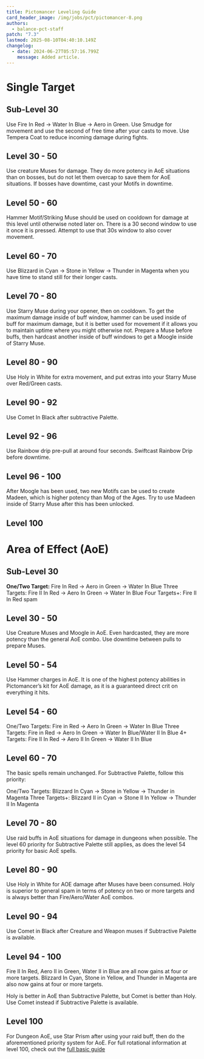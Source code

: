 ```yaml
---
title: Pictomancer Leveling Guide
card_header_image: /img/jobs/pct/pictomancer-8.png
authors:
  - balance-pct-staff
patch: "7.3"
lastmod: 2025-08-10T04:40:10.149Z
changelog:
  - date: 2024-06-27T05:57:16.799Z
    message: Added article.
---
```

# Single Target

## Sub-Level 30

Use Fire In Red -> Water In Blue -> Aero in Green. Use Smudge for movement and use the second of free time after your casts to move. Use Tempera Coat to reduce incoming damage during fights. 

## Level 30 - 50

Use creature Muses for damage. They do more potency in AoE situations than on bosses, but do not let them overcap to save them for AoE situations. If bosses have downtime, cast your Motifs in downtime. 

## Level 50 - 60

Hammer Motif/Striking Muse should be used on cooldown for damage at this level until otherwise noted later on. There is a 30 second window to use it once it is pressed. Attempt to use that 30s window to also cover movement. 

## Level 60 - 70

Use Blizzard in Cyan -> Stone in Yellow -> Thunder in Magenta when you have time to stand still for their longer casts. 

## Level 70 - 80

Use Starry Muse during your opener, then on cooldown. To get the maximum damage inside of buff window, hammer can be used inside of buff for maximum damage, but it is better used for movement if it allows you to maintain uptime where you might otherwise not. Prepare a Muse before buffs, then hardcast another inside of buff windows to get a Moogle inside of Starry Muse. 

## Level 80 - 90

Use Holy in White for extra movement, and put extras into your Starry Muse over Red/Green casts. 

## Level 90 - 92

Use Comet In Black after subtractive Palette. 

## Level 92 - 96

Use Rainbow drip pre-pull at around four seconds. Swiftcast Rainbow Drip before downtime. 

## Level 96 - 100

After Moogle has been used, two new Motifs can be used to create Madeen, which is higher potency than Mog of the Ages. Try to use Madeen inside of Starry Muse after this has been unlocked.

## Level 100

# Area of Effect (AoE)

## Sub-Level 30

**One/Two Target:** Fire In Red -> Aero in Green -> Water In Blue
Three Targets: Fire II In Red -> Aero In Green -> Water In Blue
Four Targets+: Fire II In Red spam

## Level 30 - 50

Use Creature Muses and Moogle in AoE. Even hardcasted, they are more potency than the general AoE combo. Use downtime between pulls to prepare Muses.

## Level 50 - 54

Use Hammer charges in AoE. It is one of the highest potency abilities in Pictomancer’s kit for AoE damage, as it is a guaranteed direct crit on everything it hits. 

## Level 54 - 60

One/Two Targets: Fire in Red -> Aero In Green -> Water In Blue
Three Targets: Fire in Red -> Aero In Green -> Water In Blue/Water II In Blue
4+ Targets: Fire II In Red -> Aero II In Green -> Water II In Blue

## Level 60 - 70


The basic spells remain unchanged. For Subtractive Palette, follow this priority: 


One/Two Targets: Blizzard In Cyan -> Stone in Yellow -> Thunder in Magenta
Three Targets+: Blizzard II in Cyan -> Stone II In Yellow -> Thunder II In Magenta

## Level 70 - 80

Use raid buffs in AoE situations for damage in dungeons when possible. The level 60 priority for Subtractive Palette still applies, as does the level 54 priority for basic AoE spells.

## Level 80 - 90

Use Holy in White for AOE damage after Muses have been consumed. Holy is superior to general spam in terms of potency on two or more targets and is always better than Fire/Aero/Water AoE combos.

## Level 90 - 94

Use Comet in Black after Creature and Weapon muses if Subtractive Palette is available. 

## Level 94 - 100

Fire II In Red, Aero II in Green, Water II in Blue are all now gains at four or more targets. Blizzard In Cyan, Stone in Yellow, and Thunder in Magenta are also now gains at four or more targets. 



Holy is better in AoE than Subtractive Palette, but Comet is better than Holy. Use Comet instead if Subtractive Palette is available.

## Level 100

For Dungeon AoE, use Star Prism after using your raid buff, then do the aforementioned priority system for AoE. For full rotational information at level 100, check out the [full basic guide](https://www.thebalanceffxiv.com/jobs/casters/pictomancer/basic-guide/)